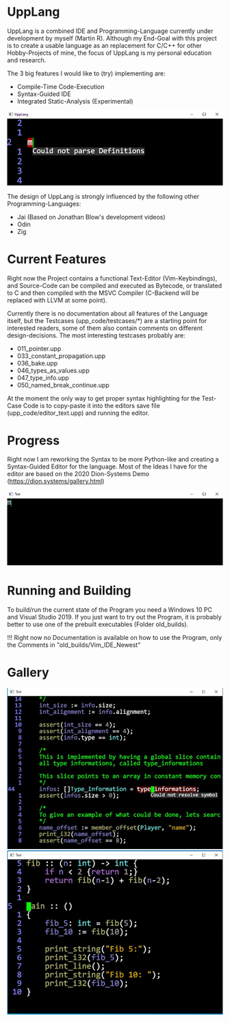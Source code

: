 # UppLang
UppLang is a combined IDE and Programming-Language currently under development by myself (Martin R).
Although my End-Goal with this project is to create a usable language as an replacement for C/C++ for other Hobby-Projects of mine, the focus of UppLang is my personal education and research.

The 3 big features I would like to (try) implementing are:
* Compile-Time Code-Execution
* Syntax-Guided IDE
* Integrated Static-Analysis (Experimental)

![Hello World](gifs/Hello_World.gif)

The design of UppLang is strongly influenced by the following other Programming-Languages:
* Jai (Based on Jonathan Blow's development videos)
* Odin
* Zig

# Current Features

Right now the Project contains a functional Text-Editor (Vim-Keybindings), and Source-Code can be compiled and executed as Bytecode, or translated to C and then compiled with the MSVC Compiler (C-Backend will be replaced with LLVM at some point).

Currently there is no documentation about all features of the Language itself, but the Testcases (upp_code/testcases/*) are a starting point for interested readers, some of them also contain comments on different design-decisions. The most interesting testcases probably are:
* 011_pointer.upp
* 033_constant_propagation.upp
* 036_bake.upp
* 046_types_as_values.upp
* 047_type_info.upp
* 050_named_break_continue.upp

At the moment the only way to get proper syntax highlighting for the Test-Case Code is to copy-paste it into the editors save file (upp_code/editor_text.upp) and running the editor.

# Progress

Right now I am reworking the Syntax to be more Python-like and creating a Syntax-Guided Editor for the language. Most of the Ideas I have for the editor are based on the 2020 Dion-Systems Demo (https://dion.systems/gallery.html)

![Hello World](gifs/Guided_Editor.gif)

# Running and Building
To build/run the current state of the Program you need a Windows 10 PC and Visual Studio 2019. If you just want to try out the Program, it is probably better to use one of the prebuilt executables (Folder old_builds). 

!!! Right now no Documentation is available on how to use the Program, only the Comments in  "old_builds/Vim_IDE_Newest"

# Gallery
![Error](gifs/Error.jpg)
![Fib](gifs/Fib.jpg)
